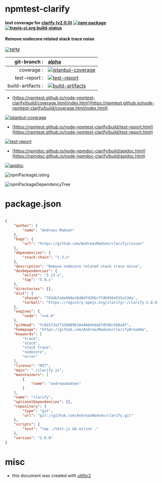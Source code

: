 # npmtest-clarify

#### test coverage for  [clarify (v2.0.0)](https://github.com/AndreasMadsen/clarify#readme)  [![npm package](https://img.shields.io/npm/v/npmtest-clarify.svg?style=flat-square)](https://www.npmjs.org/package/npmtest-clarify) [![travis-ci.org build-status](https://api.travis-ci.org/npmtest/node-npmtest-clarify.svg)](https://travis-ci.org/npmtest/node-npmtest-clarify)

#### Remove nodecore related stack trace noise

[![NPM](https://nodei.co/npm/clarify.png?downloads=true&downloadRank=true&stars=true)](https://www.npmjs.com/package/clarify)

| git-branch : | [alpha](https://github.com/npmtest/node-npmtest-clarify/tree/alpha)|
|--:|:--|
| coverage : | [![istanbul-coverage](https://npmtest.github.io/node-npmtest-clarify/build/coverage.badge.svg)](https://npmtest.github.io/node-npmtest-clarify/build/coverage.html/index.html)|
| test-report : | [![test-report](https://npmtest.github.io/node-npmtest-clarify/build/test-report.badge.svg)](https://npmtest.github.io/node-npmtest-clarify/build/test-report.html)|
| build-artifacts : | [![build-artifacts](https://npmtest.github.io/node-npmtest-clarify/glyphicons_144_folder_open.png)](https://github.com/npmtest/node-npmtest-clarify/tree/gh-pages/build)|

- [https://npmtest.github.io/node-npmtest-clarify/build/coverage.html/index.html](https://npmtest.github.io/node-npmtest-clarify/build/coverage.html/index.html)

[![istanbul-coverage](https://npmtest.github.io/node-npmtest-clarify/build/screenCapture.buildCi.browser.%252Ftmp%252Fbuild%252Fcoverage.lib.html.png)](https://npmtest.github.io/node-npmtest-clarify/build/coverage.html/index.html)

- [https://npmtest.github.io/node-npmtest-clarify/build/test-report.html](https://npmtest.github.io/node-npmtest-clarify/build/test-report.html)

[![test-report](https://npmtest.github.io/node-npmtest-clarify/build/screenCapture.buildCi.browser.%252Ftmp%252Fbuild%252Ftest-report.html.png)](https://npmtest.github.io/node-npmtest-clarify/build/test-report.html)

- [https://npmdoc.github.io/node-npmdoc-clarify/build/apidoc.html](https://npmdoc.github.io/node-npmdoc-clarify/build/apidoc.html)

[![apidoc](https://npmdoc.github.io/node-npmdoc-clarify/build/screenCapture.buildCi.browser.%252Ftmp%252Fbuild%252Fapidoc.html.png)](https://npmdoc.github.io/node-npmdoc-clarify/build/apidoc.html)

![npmPackageListing](https://npmtest.github.io/node-npmtest-clarify/build/screenCapture.npmPackageListing.svg)

![npmPackageDependencyTree](https://npmtest.github.io/node-npmtest-clarify/build/screenCapture.npmPackageDependencyTree.svg)



# package.json

```json

{
    "author": {
        "name": "Andreas Madsen"
    },
    "bugs": {
        "url": "https://github.com/AndreasMadsen/clarify/issues"
    },
    "dependencies": {
        "stack-chain": "1.3.x"
    },
    "description": "Remove nodecore related stack trace noise",
    "devDependencies": {
        "eslint": "2.13.x",
        "tap": "5.8.x"
    },
    "directories": {},
    "dist": {
        "shasum": "7834b7a6e8b8e18d8dfd26bcf7d6956e535a13da",
        "tarball": "https://registry.npmjs.org/clarify/-/clarify-2.0.0.tgz"
    },
    "engines": {
        "node": ">=4.0"
    },
    "gitHead": "fc01573a7733b689b18a468d4de67d596c568a4f",
    "homepage": "https://github.com/AndreasMadsen/clarify#readme",
    "keywords": [
        "trace",
        "stack",
        "stack trace",
        "nodecore",
        "error"
    ],
    "license": "MIT",
    "main": "./clarify.js",
    "maintainers": [
        {
            "name": "andreasmadsen"
        }
    ],
    "name": "clarify",
    "optionalDependencies": {},
    "repository": {
        "type": "git",
        "url": "git://github.com/AndreasMadsen/clarify.git"
    },
    "scripts": {
        "test": "tap ./test.js && eslint ."
    },
    "version": "2.0.0"
}
```



# misc
- this document was created with [utility2](https://github.com/kaizhu256/node-utility2)

